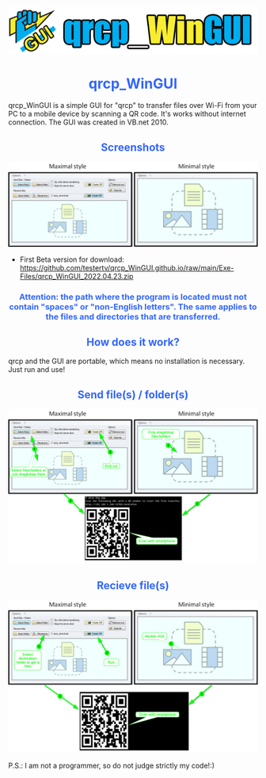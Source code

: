 <a href="https://github.com/testertv/tpdne.github.io"><img src="https://raw.githubusercontent.com/testertv/qrcp_WinGUI.github.io/main/Imgs/title.png?raw=true" alt="test-pattern-152459-1280" border="0"></a>
<h1 style="text-align: center;"><span style="color: #3366ff;"><strong>qrcp_WinGUI</strong></span></h1>
qrcp_WinGUI is a simple GUI for "qrcp" to transfer files over Wi-Fi from your PC to a mobile device by scanning a QR code. It's works without internet connection.
The GUI was created in VB.net 2010.


<h2 style="text-align: center;"><span style="color: #3366ff;"><strong>Screenshots</strong></span></h2>
<a href="https://github.com/testertv/tpdne.github.io"><img src="https://raw.githubusercontent.com/testertv/qrcp_WinGUI.github.io/main/Imgs/scr1.jpg?raw=true" alt="test-pattern-152459-1280" border="0"></a>


- First Beta version for download: https://github.com/testertv/qrcp_WinGUI.github.io/raw/main/Exe-Files/qrcp_WinGUI_2022.04.23.zip

<h3 style="text-align: center;"><span style="color: #3366ff;"><strong>Attention: the path where the program is located must not contain "spaces" or "non-English letters". The same applies to the files and directories that are transferred.</strong></span></h3>

<h2 style="text-align: center;"><span style="color: #3366ff;"><strong>How does it work?</strong></span></h2>

qrcp and the GUI are portable, which means no installation is necessary. Just run and use!

<h2 style="text-align: center;"><span style="color: #3366ff;"><strong>Send file(s) / folder(s)</strong></span></h2>
<a href="https://github.com/testertv/tpdne.github.io"><img src="https://github.com/testertv/qrcp_WinGUI.github.io/blob/main/Imgs/scr2.jpg?raw=true" alt="test-pattern-152459-1280" border="0"></a>

<h2 style="text-align: center;"><span style="color: #3366ff;"><strong>Recieve file(s)</strong></span></h2>
<a href="https://github.com/testertv/tpdne.github.io"><img src="https://github.com/testertv/qrcp_WinGUI.github.io/blob/main/Imgs/scr3.jpg?raw=true" alt="test-pattern-152459-1280" border="0"></a>

P.S.: I am not a programmer, so do not judge strictly my code!:)
